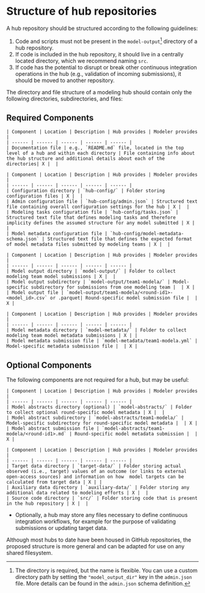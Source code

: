 # Structure of hub repositories

A hub repository should be structured according to the following guidelines:

1. Code and scripts must not be present in the `model-output`[^model-output] directory of a hub repository.
2. If code is included in the hub repository, it should live in a centrally located directory, which we recommend naming `src`.
3. If code has the potential to disrupt or break other continuous integration operations in the hub (e.g., validation of incoming submissions),
it should be moved to another repository. 

[^model-output]: The directory is required, but the name is flexible. You can
  use a custom directory path by setting the `"model_output_dir"` key in the
  `admin.json` file. More details can be found in the `admin.json` schema
  definition.

The directory and file structure of a modeling hub should contain only the following directories, subdirectories, and files:

## Required Components

``` {table} Documentation (README.md)
| Component | Location | Description | Hub provides | Modeler provides |
| ------ | ------ | ------ | ------ | ------ | 
| Documentation file | e.g., `README.md` file, located in the top level of a hub and within each directory | File containing info about the hub structure and additional details about each of the directories| X |  |
```

``` {table} Configuration (hub-config/)
| Component | Location | Description | Hub provides | Modeler provides |
| ------ | ------ | ------ | ------ | ------ | 
| Configuration directory | `hub-config/` | Folder storing configuration files | X |  |
| Admin configuration file | `hub-config/admin.json` | Structured text file containing overall configuration settings for the hub | X |  | 
| Modeling tasks configuration file | `hub-config/tasks.json` | Structured text file that defines modeling tasks and therefore implicity defines the assumed structure for any model submitted | X |  | 
| Model metadata configuration file | `hub-config/model-metadata-schema.json` | Structured text file that defines the expected format of model metadata files submitted by modeling teams | X |  |  
```

``` {table} Model Output Submissions (model-output/)
| Component | Location | Description | Hub provides | Modeler provides |
| ------ | ------ | ------ | ------ | ------ | 
| Model output directory | `model-output/` | Folder to collect modeling team model submissions | X |  | 
| Model output subdirectory | `model-output/team1-modela/` | Model-specific subdirectory for submissions from one modeling team |  | X | 
| Model output file | `model-output/team1-modela/<round-id1>-<model_id>.csv` or .parquet| Round-specific model submission file |  | X | 
```

``` {table} Model Metadata (model-metadata/)
| Component | Location | Description | Hub provides | Modeler provides |
| ------ | ------ | ------ | ------ | ------ | 
| Model metadata directory | `model-metadata/` | Folder to collect modeling team model metadata submissions | X | | 
| Model metadata submission file | `model-metadata/team1-modela.yml` | Model-specific metadata submission file |  | X | 
```


## Optional Components

The following components are not required for a hub, but may be useful:

``` {table} Model Abstracts (model-abstracts/)
| Component | Location | Description | Hub provides | Modeler provides |
| ------ | ------ | ------ | ------ | ------ | 
| Model abstracts directory (optional) | `model-abstracts/` | Folder to collect optional round-specific model metadata | X |  | 
| Model abstract subdirectory | `model-abstracts/team1-modela/` | Model-specific subdirectory for round-specific model metadata |  | X | 
| Model abstract submission file | `model-abstracts/team1-modela/<round-id1>.md` | Round-specific model metadata submission |  | X | 
```

``` {table} Data and Code
| Component | Location | Description | Hub provides | Modeler provides |
| ------ | ------ | ------ | ------ | ------ | 
| Target data directory | `target-data/` | Folder storing actual observed (i.e., target) values of an outcome (or links to external open-access sources) and information on how  model targets can be calculated from target data | X | | 
| Auxiliary data directory | `auxiliary-data/` | Folder storing any additional data related to modeling efforts | X |  | 
| Source code directory | `src/` | Folder storing code that is present in the hub repository | X |  | 
```


* Optionally, a hub may store any files necessary to define continuous integration workflows, for example for the purpose of validating submissions or updating target data. 

Although most hubs to date have been housed in GitHub repositories, the proposed structure is more general and can be adapted for use on any shared filesystem. 

